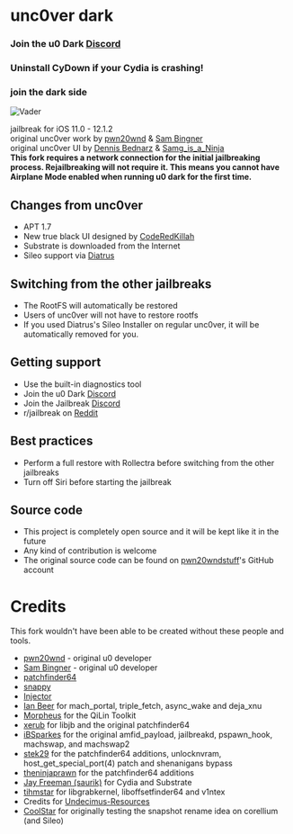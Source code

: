 # unc0ver dark
### Join the u0 Dark [Discord](https://discord.gg/4pYwBCb)
### Uninstall CyDown if your Cydia is crashing!
### join the dark side
![Vader](https://diatr.us/img/dv.gif)

jailbreak for iOS 11.0 - 12.1.2<br/>
original unc0ver work by [pwn20wnd](https://twitter.com/Pwn20wnd) & [Sam Bingner](https://twitter.com/sbingner)<br/>
original unc0ver UI by [Dennis Bednarz](https://twitter.com/DennisBednarz) & [Samg_is_a_Ninja](https://reddit.com/u/Samg_is_a_Ninja)<br/>
**This fork requires a network connection for the initial jailbreaking process. Rejailbreaking will not require it. This means you cannot have Airplane Mode enabled when running u0 dark for the first time.**
## Changes from unc0ver
* APT 1.7
* New true black UI designed by [CodeRedKillah](https://twitter.com/coderedkillah)
* Substrate is downloaded from the Internet
* Sileo support via [Diatrus](https://github.com/Diatrus)

## Switching from the other jailbreaks
* The RootFS will automatically be restored
* Users of unc0ver will not have to restore rootfs
* If you used Diatrus's Sileo Installer on regular unc0ver, it will be automatically removed for you.
## Getting support
* Use the built-in diagnostics tool
* Join the u0 Dark [Discord](https://discord.gg/4pYwBCb)
* Join the Jailbreak [Discord](https://discord.gg/jb)
* r/jailbreak on [Reddit](https://reddit.com/r/jailbreak)

## Best practices
* Perform a full restore with Rollectra before switching from the other jailbreaks
* Turn off Siri before starting the jailbreak

## Source code
* This project is completely open source and it will be kept like it in the future
* Any kind of contribution is welcome
* The original source code can be found on [pwn20wndstuff](https://github.com/pwn20wndstuff)'s GitHub account

# Credits
This fork wouldn't have been able to be created without these people and tools.
* [pwn20wnd](https://twitter.com/Pwn20wnd) - original u0 developer
* [Sam Bingner](https://twitter.com/sbingner) - original u0 developer
* [patchfinder64](https://github.com/pwn20wndstuff/patchfinder64/tree/d2df2a303885d773cab95c18536dc8b218b13ca1)
* [snappy](https://github.com/sbingner/snappy/tree/8c0f4ec12ccbcdc50212ac83541df7533083e556)
* [Injector](https://github.com/pwn20wndstuff/Injector/tree/4e25f6d5eb045a0b8b7362d8ad090474e7c73eef)
* [Ian Beer](https://twitter.com/i41nbeer) for mach_portal, triple_fetch, async_wake and deja_xnu
* [Morpheus](https://twitter.com/Morpheus______) for the QiLin Toolkit
* [xerub](https://twitter.com/xerub) for libjb and the original patchfinder64
* [iBSparkes](https://twitter.com/iBSparkes) for the original amfid_payload, jailbreakd, pspawn_hook, machswap, and machswap2
* [stek29](https://twitter.com/stek29) for the patchfinder64 additions, unlocknvram, host_get_special_port(4) patch and shenanigans bypass
* [theninjaprawn](https://twitter.com/theninjaprawn) for the patchfinder64 additions
* [Jay Freeman (saurik)](https://twitter.com/saurik) for Cydia and Substrate
* [tihmstar](https://twitter.com/tihmstar) for libgrabkernel, liboffsetfinder64 and v1ntex
* Credits for [Undecimus-Resources](https://github.com/pwn20wndstuff/Undecimus-Resources)
* [CoolStar](https://twitter.com/coolstarorg) for originally testing the snapshot rename idea on corellium (and Sileo)
